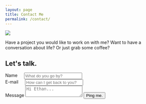 ```yaml
---
layout: page
title: Contact Me
permalink: /contact/
---
```

![][contact-header]

Have a project you would like to work on with me? Want to have a conversation about life? Or just grab some coffee?

## Let's talk.
<form id="contact-form" action="//formspree.io/ethanchiou@berkeley.edu" method="POST">
  <div class="row">
    <div class="six columns">
      <label for="nameInput" class="input-label">Name</label>
      <input class="u-full-width" placeholder="What do you go by?" name="name" id="nameInput" type="text" required>
    </div>
    <div class="six columns">
      <label for="emailInput" class="input-label">E-mail</label>
      <input class="u-full-width" placeholder="How can I get back to you?" name="email" id="emailInput" type="email" required>
    </div>
  </div>
  <label for="exampleMessage" class="input-label">Message</label>
  <textarea class="u-full-width contact-textarea" placeholder="Hi Ethan..." name="message" id="message" required></textarea>
  <input type="hidden" name="_subject" value="A message for Ethan." />
  <input type="text" name="_gotcha" style="display:none" />
  <button class="u-full-width" type="submit" id="contact-submit">Ping me.</button>
</form>

[contact-header]: /images/contact.jpg
